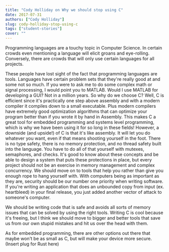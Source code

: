 ```yaml
---
title: "Cody Holliday on Why we should stop using C"
date: 2017-07-31
authors: ["Cody Holliday"]
slug: cody-holliday-stop-using-c
tags: ["student-stories"]
cover: ""
---
```


Programming languages are a touchy topic in Computer Science. In certain crowds even mentioning a language will elicit
groans and eye-rolling. Conversely, there are crowds that will only use certain languages for all projects.

These people have lost sight of the fact that programming languages are tools. Languages have certain problem sets that
they're really good at and some not so much. If you were to ask me to do some complex math or signal processing, I would
point you to MATLAB. Would I use MATLAB for developing a GUI? Not in a million years. So why do we choose C? Well, C is
efficient since it's practically one step above assembly and with a modern compiler it compiles down to a small
executable. Plus modern compilers have extremely good optimization algorithms that can optimize your program better than
if you wrote it by hand in Assembly. This makes C a great tool for embedded programming and systems level programming,
which is why we have been using it for so long in these fields! However, a downside (and upside!) of C is that it's like
assembly. It will let you do whatever you want, even if that means shooting yourself in the foot. There is no type
safety, there is no memory protection, and no thread safety built into the language. You have to do all of that yourself
with mutexes, semaphores, and checks. It's good to know about these concepts and be able to design a system that puts
these protections in place, but every project should not be an exercise in memory management and complex concurrency. We
should move on to tools that help you rather than give you enough rope to hang yourself with. With computers being as
important as they are, security should be our number one priority when writing software. If you're writing an
application that does an unbounded copy from input (ex. heartbleed) in your final release, you just added another vector
of attack to someone's computer.

We should be writing code that is safe and avoids all sorts of memory issues that can be solved by using the right
tools. Writing C is cool because it's freeing, but I think we should move to bigger and better tools that save us from
our own stupid mistakes and hit us over the head with them.

As for embedded programming, there are other options out there that maybe won't be as small as C, but will make your
device more secure. (Insert plug for Rust here)
